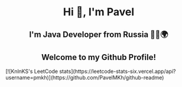 <h1 align="center">Hi 👋, I'm Pavel</a> 
<h2 align="center">I'm Java Developer from Russia 🧑‍💻🌍</h2>
<h2 align="center">Welcome to my Github Profile!</h2>
[![KnlnKS's LeetCode stats](https://leetcode-stats-six.vercel.app/api?username=pmkh)](https://github.com/PavelMKh/github-readme)
